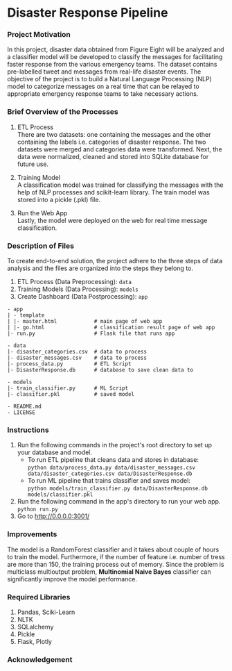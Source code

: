 # Disaster Response Pipeline

### Project Motivation
In this project, disaster data obtained from Figure Eight will be analyzed and a classifier model will be developed to classify the messages for facilitating faster response from the various emergency teams. The dataset contains pre-labelled tweet and messages from real-life disaster events. The objective of the project is to build a Natural Language Processing (NLP) model to categorize messages on a real time that can be relayed to appropriate emergency response teams to take necessary actions.

### Brief Overview of the Processes
1. ETL Process  
    There are two datasets: one containing the messages and the other containing the labels i.e. categories of disaster response. The two datasets were merged and categories data were transformed. Next, the data were normalized, cleaned and stored into SQLite database for future use.

2. Training Model  
    A classification model was trained for classifying the messages with the help of NLP processes and scikit-learn library. The train model was stored into a pickle (.pkl) file.

3. Run the Web App  
    Lastly, the model were deployed on the web for real time message classification.

### Description of Files
To create end-to-end solution, the project adhere to the three steps of data analysis and the files are organized into the steps they belong to.
1. ETL Process (Data Preprocessing): `data` 
2. Training Models (Data Processing): `models`
3. Create Dashboard (Data Postprocessing): `app`

```
- app
| - template
| |- master.html            # main page of web app
| |- go.html                # classification result page of web app
|- run.py                   # Flask file that runs app

- data
|- disaster_categories.csv  # data to process 
|- disaster_messages.csv    # data to process
|- process_data.py          # ETL Script
|- DisasterResponse.db      # database to save clean data to

- models
|- train_classifier.py      # ML Script
|- classifier.pkl           # saved model 

- README.md
- LICENSE
```

### Instructions
1. Run the following commands in the project's root directory to set up your database and model.  
    - To run ETL pipeline that cleans data and stores in database:  
        `python data/process_data.py data/disaster_messages.csv data/disaster_categories.csv data/DisasterResponse.db`
    - To run ML pipeline that trains classifier and saves model:  
        `python models/train_classifier.py data/DisasterResponse.db models/classifier.pkl`  
2. Run the following command in the app's directory to run your web app.  
        `python run.py`  
3. Go to http://0.0.0.0:3001/

### Improvements
The model is a RandomForest classifier and it takes about couple of hours to train the model. Furthermore, if the number of feature i.e. number of tress are more than 150, the training process out of memory. Since the problem is multiclass multioutput problem, **Multinomial Naive Bayes** classifier can significantly improve the model performance.

### Required Libraries
1. Pandas, Sciki-Learn
2. NLTK
3. SQLalchemy
4. Pickle
5. Flask, Plotly

### Acknowledgement

